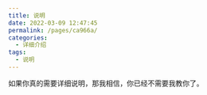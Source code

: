 ```yaml
---
title: 说明
date: 2022-03-09 12:47:45
permalink: /pages/ca966a/
categories:
  - 详细介绍
tags:
  - 说明
---
```


<!-- more -->

如果你真的需要详细说明，那我相信，你已经不需要我教你了。